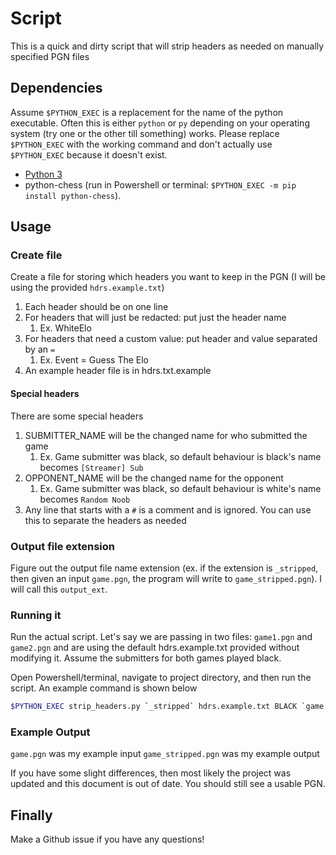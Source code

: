 # Script

This is a quick and dirty script that will strip headers as needed on manually
specified PGN files

## Dependencies

Assume `$PYTHON_EXEC` is a replacement for the name of the python executable.
Often this is either `python` or `py` depending on your operating system
(try one or the other till something) works. Please replace `$PYTHON_EXEC` with
the working command and don't actually use `$PYTHON_EXEC` because it doesn't exist.

* [Python 3](https://python.org)
* python-chess
(run in Powershell or terminal: `$PYTHON_EXEC -m pip install python-chess`).

## Usage

### Create file

Create a file for storing which headers you want to keep in the PGN
(I will be using the provided `hdrs.example.txt`)

1. Each header should be on one line
2. For headers that will just be redacted: put just the header name
    1. Ex. WhiteElo
3. For headers that need a custom value: put header and value
separated by an `=`
    1. Ex. Event = Guess The Elo
4. An example header file is in hdrs.txt.example

#### Special headers

There are some special headers

1. SUBMITTER_NAME will be the changed name for who submitted the game
    1. Ex. Game submitter was black, so default behaviour is
       black's name becomes `[Streamer] Sub`
2. OPPONENT_NAME will be the changed name for the opponent
    1. Ex. Game submitter was black, so default behaviour is
        white's name becomes `Random Noob`
3. Any line that starts with a `#` is a comment and is ignored.
You can use this to separate the headers as needed

### Output file extension

Figure out the output file name extension
(ex. if the extension is `_stripped`, then given an input `game.pgn`,
the program will write to `game_stripped.pgn`).
I will call this `output_ext`.

### Running it

Run the actual script. Let's say we are passing in two files: `game1.pgn` and `game2.pgn`
and are using the default hdrs.example.txt provided without modifying it. Assume
the submitters for both games played black.

Open Powershell/terminal, navigate to project directory,
and then run the script. An example command is shown below

```bash
$PYTHON_EXEC strip_headers.py `_stripped` hdrs.example.txt BLACK `game.pgn`
```

### Example Output

`game.pgn` was my example input
`game_stripped.pgn` was my example output

If you have some slight differences, then most likely the project was updated
and this document is out of date. You should still see a usable PGN.

## Finally

Make a Github issue if you have any questions!
